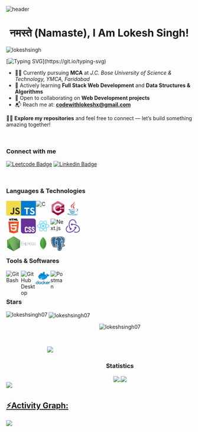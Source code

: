 <!--
**LokeshSingh07/lokeshsingh07** is a ✨ _special_ ✨ repository because its `README.md` (this file) appears on your GitHub profile.

Here are some ideas to get you started:

- 🔭 I’m currently working on ...
- 🌱 I’m currently learning ...
- 👯 I’m looking to collaborate on ...
- 🤔 I’m looking for help with ...
- 💬 Ask me about ...
- 📫 How to reach me: ...
- 😄 Pronouns: ...
- ⚡ Fun fact: ...
-->



![header](https://user-images.githubusercontent.com/121122397/216614878-411f6178-defa-4330-ba48-16db1cc92830.png)


<h1 align="center">
नमस्ते (Namaste), I Am Lokesh Singh!<br>
</h1>
<p align="left"> <img src="https://komarev.com/ghpvc/?username=lokeshsingh07&abbreviated=true" alt="lokeshsingh" /> </p>


<p align="center">

[![Typing SVG](https://readme-typing-svg.demolab.com?font=Fira+Code&pause=700&width=1100&center=true&lines=Welcome+To+My+Github+Profile;FullStack+Web+Developer;Let's+Connect+To+Build+Future.)](https://git.io/typing-svg)

</p>




- 👨‍🎓 Currently pursuing **MCA** at *J.C. Bose University of Science & Technology, YMCA, Faridabad*  
- 🧠 Actively learning **Full Stack Web Development** and **Data Structures & Algorithms**  
- 🤝 Open to collaborating on **Web Development projects**  
- 📬 Reach me at: **codewithlokeshx@gmail.com**

🕵️‍♂️ **Explore my repositories** and feel free to connect — let’s build something amazing together!



<br>
<h3 align="left">Connect with me</h3>

[![Leetcode Badge](https://img.shields.io/badge/-lokeshsingh07-E4405F?style=flat-square&logo=leetcode&logoColor=white)](https://www.leetcode.com/lokeshsingh07)
[![Linkedin Badge](https://img.shields.io/badge/-lokeshsingh07-blue?style=flat-square&logo=Linkedin&logoColor=white)](https://www.linkedin.com/in/lokeshsingh07)


<br>


 
<h3 align="left">Languages & Technologies</h3>
<!-- Programming Languages -->
<img align="left" alt="JavaScript" width="40px" src="https://raw.githubusercontent.com/github/explore/80688e429a7d4ef2fca1e82350fe8e3517d3494d/topics/javascript/javascript.png" />
<img align="left" alt="TypeScript" width="40px" src="https://raw.githubusercontent.com/github/explore/main/topics/typescript/typescript.png" />
<img align="left" alt="C" width="40px" src="https://upload.wikimedia.org/wikipedia/commons/1/18/C_Programming_Language.svg" />
<img align="left" alt="C++" width="40px" src="https://raw.githubusercontent.com/teamedwardforever/Readme-Generator/main/svg/Skills/Languages/cplusplus-original.svg" />
<img align="left" alt="Java" width="40px" src="https://raw.githubusercontent.com/teamedwardforever/Readme-Generator/main/svg/Skills/Languages/java-original.svg" />

<br><br>

<!-- Frontend -->
<img align="left" alt="HTML5" width="40px" src="https://raw.githubusercontent.com/github/explore/80688e429a7d4ef2fca1e82350fe8e3517d3494d/topics/html/html.png" />
<img align="left" alt="CSS3" width="40px" src="https://raw.githubusercontent.com/github/explore/80688e429a7d4ef2fca1e82350fe8e3517d3494d/topics/css/css.png" />
<img align="left" alt="React" width="40px" src="https://raw.githubusercontent.com/github/explore/main/topics/react/react.png" />
<img align="left" alt="Next.js" width="40px" src="https://logo.svgcdn.com/l/nextjs-icon.png" />
<img align="left" alt="Redux" width="40px" src="https://raw.githubusercontent.com/github/explore/main/topics/redux/redux.png" />

<br><br>

<!-- Backend -->
<img align="left" alt="Node.js" width="40px" src="https://raw.githubusercontent.com/github/explore/main/topics/nodejs/nodejs.png" />
<img align="left" alt="Express.js" width="40px" src="https://raw.githubusercontent.com/github/explore/main/topics/express/express.png" />


<!-- Databases -->
<img align="left" alt="MongoDB" width="40px" src="https://raw.githubusercontent.com/izumin5210/emojipack-for-devicon/master/png/mongodb.png" />
<img align="left" alt="PostgreSQL" width="40px" src="https://raw.githubusercontent.com/izumin5210/emojipack-for-devicon/master/png/postgresql.png" />

<br><br>




<h3 align="left">Tools & Softwares</h3>
<img align="left" alt="GitBash" width="40px" src="https://git-scm.com/images/logos/downloads/Git-Icon-1788C.png" />
<img align="left" alt="GitHub Desktop" width="40px" src="https://static.techspot.com/images2/downloads/topdownload/2021/04/2021-04-07-ts3_thumbs-8ba.png" />
<img align="left" alt="Docker" width="40" src="https://raw.githubusercontent.com/github/explore/main/topics/docker/docker.png" />
<img align="left" alt="Postman" width="40" src="https://cdn.jsdelivr.net/gh/devicons/devicon/icons/postman/postman-original.svg" />

<br><br><br>



<!-- github report -->
<h3 align="left">Stars</h3>
<img align="left" height="180em" src="https://github-readme-stats.vercel.app/api/top-langs/?username=lokeshsingh07&layout=compact&theme=radical" alt=lokeshsingh07 />


<p>&nbsp;<img align="center" height="180em" src="https://github-readme-stats.vercel.app/api?username=lokeshsingh07&show_icons=true&locale=en&theme=radical" alt="lokeshsingh07" /></p>

<p align="center">
  <img height="180em" src="https://streak-stats.demolab.com?user=lokeshsingh07&theme=radical" alt="lokeshsingh07" />
</p>


<br>



<img src="https://user-images.githubusercontent.com/73097560/115834477-dbab4500-a447-11eb-908a-139a6edaec5c.gif"><h3 align="center">Statistics</h3>
<div align="center">
<a href="https://github.com/lokeshsingh07">
<img align="center" src="http://github-profile-summary-cards.vercel.app/api/cards/stats?username=lokeshsingh07&theme=radical" height="180em" />
<img align="center" src="http://github-profile-summary-cards.vercel.app/api/cards/most-commit-language?username=lokeshsingh07&theme=radical" height="180em" />
</div>
<img src="https://user-images.githubusercontent.com/73097560/115834477-dbab4500-a447-11eb-908a-139a6edaec5c.gif"><h2 align="left">⚡Activity Graph:</h2>
<img align="center" src="https://github-readme-activity-graph.vercel.app/graph?username=lokeshsingh07&theme=github-compact"/>

